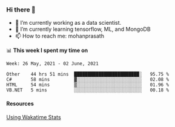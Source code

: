 ### Hi there 👋

- 🔭 I’m currently working as a data scientist.
- 🌱 I’m currently learning tensorflow, ML, and MongoDB
- 📫 How to reach me: mohanprasath

📊 **This week I spent my time on**
<!--START_SECTION:waka-->
```text
Week: 26 May, 2021 - 02 June, 2021

Other    44 hrs 51 mins  ████████████████████████░   95.75 % 
C#       58 mins         ▓░░░░░░░░░░░░░░░░░░░░░░░░   02.08 % 
HTML     54 mins         ▒░░░░░░░░░░░░░░░░░░░░░░░░   01.96 % 
VB.NET   5 mins          ░░░░░░░░░░░░░░░░░░░░░░░░░   00.18 % 
```
<!--END_SECTION:waka-->

#### Resources
[Using Wakatime Stats](https://github.com/marketplace/actions/waka-readme)
